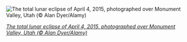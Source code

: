 
![The total lunar eclipse of April 4, 2015, photographed over Monument Valley, Utah (© Alan Dyer/Alamy)](https://cn.bing.com//th?id=OHR.TearDropEclipse_EN-US7861293677_1920x1080.jpg&rf=LaDigue_1920x1080.jpg&pid=hp)

*[The total lunar eclipse of April 4, 2015, photographed over Monument Valley, Utah (© Alan Dyer/Alamy)](https://www.bing.com/search?q=total+lunar+eclipse&FORM=hpcapt&filters=HpDate%3a%2220210526_0700%22)*

